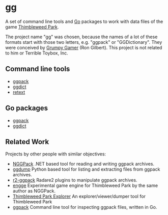 # gg

A set of command line tools and [Go](https://golang.org) packages to work with
data files of the game [Thimbleweed Park](https://thimbleweedpark.com/).

The project name "gg" was chosen, because the names of a lot of these formats
start with those two letters, e.g. "ggpack" or "GGDictionary". They were
conceived by [Grumpy Gamer](https://grumpygamer.com/) (Ron Gilbert). This project is not
related to him or Terrible Toybox, Inc.

## Command line tools

* [ggpack](https://pkg.go.dev/github.com/fzipp/gg/cmd/ggpack)
* [ggdict](https://pkg.go.dev/github.com/fzipp/gg/cmd/ggdict)
* [retext](https://pkg.go.dev/github.com/fzipp/gg/cmd/retext)

## Go packages

* [ggpack](https://pkg.go.dev/github.com/fzipp/gg/ggpack)
* [ggdict](https://pkg.go.dev/github.com/fzipp/gg/ggdict)

## Related Work

Projects by other people with similar objectives:

* [NGGPack](https://github.com/scemino/NGGPack)
  .NET based tool for reading and writing ggpack archives.
* [ggdump](https://github.com/mstr-/twp-ggdump)
  Python based tool for listing and extracting files from ggpack archives.
* [r2-ggpack](https://github.com/mrmacete/r2-ggpack)
  Radare2 plugins to manipulate ggpack archives.
* [engge](https://github.com/scemino/engge)
  Experimental game engine for Thimbleweed Park by the same author as NGGPack.
* [Thimbleweed Park Explorer](https://github.com/bgbennyboy/Thimbleweed-Park-Explorer)
  An explorer/viewer/dumper tool for Thimbleweed Park
* [ggpack](https://github.com/s-l-teichmann/ggpack)
  Command line tool for inspecting ggpack files, written in Go.

